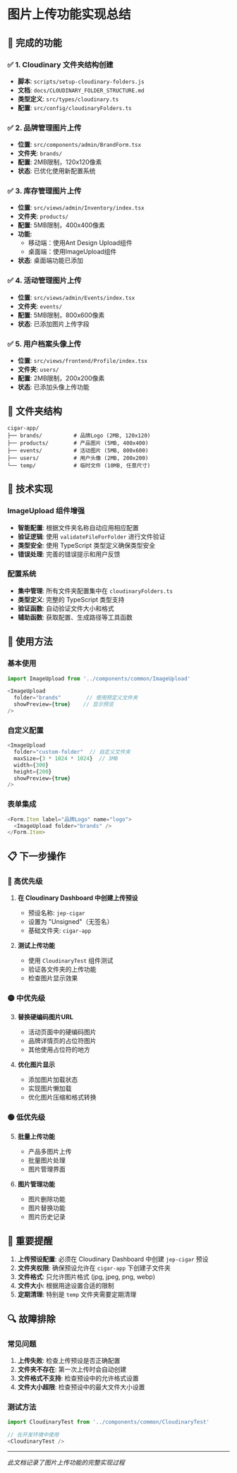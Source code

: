 # 图片上传功能实现总结

## 🎯 完成的功能

### ✅ 1. Cloudinary 文件夹结构创建
- **脚本**: `scripts/setup-cloudinary-folders.js`
- **文档**: `docs/CLOUDINARY_FOLDER_STRUCTURE.md`
- **类型定义**: `src/types/cloudinary.ts`
- **配置**: `src/config/cloudinaryFolders.ts`

### ✅ 2. 品牌管理图片上传
- **位置**: `src/components/admin/BrandForm.tsx`
- **文件夹**: `brands/`
- **配置**: 2MB限制，120x120像素
- **状态**: 已优化使用新配置系统

### ✅ 3. 库存管理图片上传
- **位置**: `src/views/admin/Inventory/index.tsx`
- **文件夹**: `products/`
- **配置**: 5MB限制，400x400像素
- **功能**: 
  - 移动端：使用Ant Design Upload组件
  - 桌面端：使用ImageUpload组件
- **状态**: 桌面端功能已添加

### ✅ 4. 活动管理图片上传
- **位置**: `src/views/admin/Events/index.tsx`
- **文件夹**: `events/`
- **配置**: 5MB限制，800x600像素
- **状态**: 已添加图片上传字段

### ✅ 5. 用户档案头像上传
- **位置**: `src/views/frontend/Profile/index.tsx`
- **文件夹**: `users/`
- **配置**: 2MB限制，200x200像素
- **状态**: 已添加头像上传功能

## 📁 文件夹结构

```
cigar-app/
├── brands/          # 品牌Logo (2MB, 120x120)
├── products/        # 产品图片 (5MB, 400x400)
├── events/          # 活动图片 (5MB, 800x600)
├── users/           # 用户头像 (2MB, 200x200)
└── temp/            # 临时文件 (10MB, 任意尺寸)
```

## 🔧 技术实现

### ImageUpload 组件增强
- **智能配置**: 根据文件夹名称自动应用相应配置
- **验证逻辑**: 使用 `validateFileForFolder` 进行文件验证
- **类型安全**: 使用 TypeScript 类型定义确保类型安全
- **错误处理**: 完善的错误提示和用户反馈

### 配置系统
- **集中管理**: 所有文件夹配置集中在 `cloudinaryFolders.ts`
- **类型定义**: 完整的 TypeScript 类型支持
- **验证函数**: 自动验证文件大小和格式
- **辅助函数**: 获取配置、生成路径等工具函数

## 🚀 使用方法

### 基本使用
```typescript
import ImageUpload from '../components/common/ImageUpload'

<ImageUpload
  folder="brands"        // 使用预定义文件夹
  showPreview={true}    // 显示预览
/>
```

### 自定义配置
```typescript
<ImageUpload
  folder="custom-folder"  // 自定义文件夹
  maxSize={3 * 1024 * 1024}  // 3MB
  width={300}
  height={200}
  showPreview={true}
/>
```

### 表单集成
```typescript
<Form.Item label="品牌Logo" name="logo">
  <ImageUpload folder="brands" />
</Form.Item>
```

## 📋 下一步操作

### 🔴 高优先级
1. **在 Cloudinary Dashboard 中创建上传预设**
   - 预设名称: `jep-cigar`
   - 设置为 "Unsigned"（无签名）
   - 基础文件夹: `cigar-app`

2. **测试上传功能**
   - 使用 `CloudinaryTest` 组件测试
   - 验证各文件夹的上传功能
   - 检查图片显示效果

### 🟡 中优先级
3. **替换硬编码图片URL**
   - 活动页面中的硬编码图片
   - 品牌详情页的占位符图片
   - 其他使用占位符的地方

4. **优化图片显示**
   - 添加图片加载状态
   - 实现图片懒加载
   - 优化图片压缩和格式转换

### 🟢 低优先级
5. **批量上传功能**
   - 产品多图片上传
   - 批量图片处理
   - 图片管理界面

6. **图片管理功能**
   - 图片删除功能
   - 图片替换功能
   - 图片历史记录

## 🚨 重要提醒

1. **上传预设配置**: 必须在 Cloudinary Dashboard 中创建 `jep-cigar` 预设
2. **文件夹权限**: 确保预设允许在 `cigar-app` 下创建子文件夹
3. **文件格式**: 只允许图片格式 (jpg, jpeg, png, webp)
4. **文件大小**: 根据用途设置合适的限制
5. **定期清理**: 特别是 `temp` 文件夹需要定期清理

## 🔍 故障排除

### 常见问题
1. **上传失败**: 检查上传预设是否正确配置
2. **文件夹不存在**: 第一次上传时会自动创建
3. **文件格式不支持**: 检查预设中的允许格式设置
4. **文件大小超限**: 检查预设中的最大文件大小设置

### 测试方法
```typescript
import CloudinaryTest from '../components/common/CloudinaryTest'

// 在开发环境中使用
<CloudinaryTest />
```

---

*此文档记录了图片上传功能的完整实现过程*

